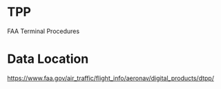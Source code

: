 # TPP
FAA Terminal Procedures

# Data Location
https://www.faa.gov/air_traffic/flight_info/aeronav/digital_products/dtpp/
